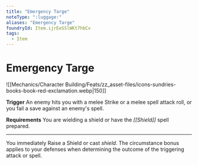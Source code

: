 ```yaml
---
title: "Emergency Targe"
noteType: ":luggage:"
aliases: "Emergency Targe"
foundryId: Item.ijrEeSSlWKt7hbCv
tags:
  - Item
---
```


# Emergency Targe
![[Mechanics/Character Building/Feats/zz_asset-files/icons-sundries-books-book-red-exclamation.webp|150]]

**Trigger** An enemy hits you with a melee Strike or a melee spell attack roll, or you fail a save against an enemy's spell.

**Requirements** You are wielding a shield or have the _[[Shield]]_ spell prepared.

* * *

You immediately Raise a Shield or cast _shield_. The circumstance bonus applies to your defenses when determining the outcome of the triggering attack or spell.
